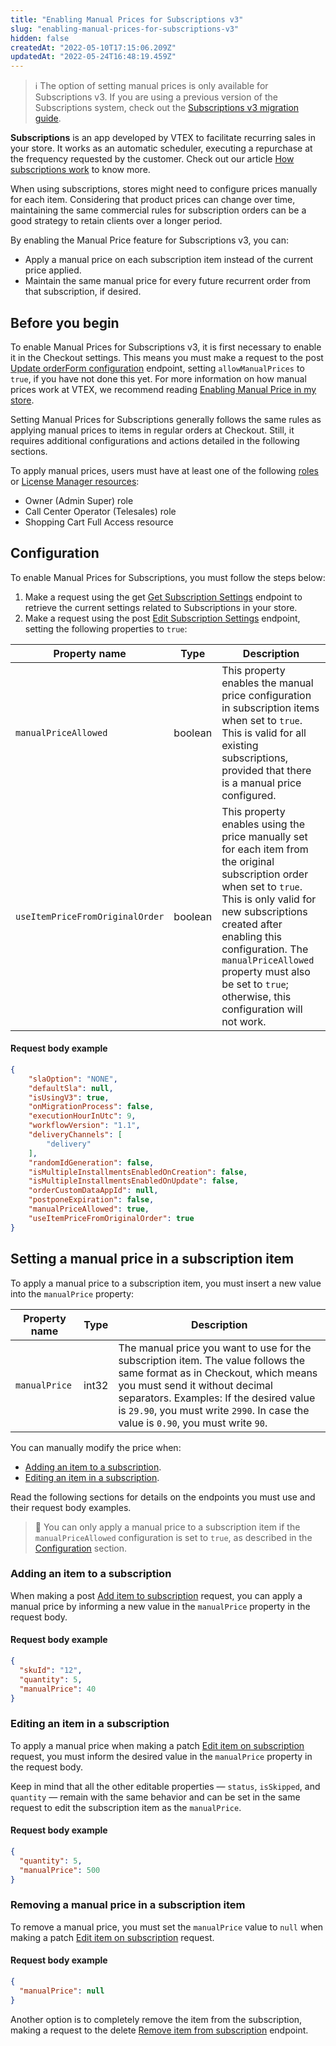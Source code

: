 ```yaml
---
title: "Enabling Manual Prices for Subscriptions v3"
slug: "enabling-manual-prices-for-subscriptions-v3"
hidden: false
createdAt: "2022-05-10T17:15:06.209Z"
updatedAt: "2022-05-24T16:48:19.459Z"
---
```

> ℹ The option of setting manual prices is only available for Subscriptions v3. If you are using a previous version of the Subscriptions system, check out the [Subscriptions v3 migration guide](https://developers.vtex.com/vtex-rest-api/docs/subscriptions-v3-migration-guide).

**Subscriptions** is an app developed by VTEX to facilitate recurring sales in your store. It works as an automatic scheduler, executing a repurchase at the frequency requested by the customer. Check out our article [How subscriptions work](https://help.vtex.com/en/tutorial/how-subscriptions-work--frequentlyAskedQuestions_4453) to know more.

When using subscriptions, stores might need to configure prices manually for each item. Considering that product prices can change over time, maintaining the same commercial rules for subscription orders can be a good strategy to retain clients over a longer period.

By enabling the Manual Price feature for Subscriptions v3, you can:

* Apply a manual price on each subscription item instead of the current price applied.
* Maintain the same manual price for every future recurrent order from that subscription, if desired.


## Before you begin

To enable Manual Prices for Subscriptions v3, it is first necessary to enable it in the Checkout settings. This means you must make a request to the <span class="APIMethod APIMethod_fixedWidth APIMethod_post">post</span> [Update orderForm configuration](https://developers.vtex.com/vtex-rest-api/reference/updateorderformconfiguration) endpoint, setting `allowManualPrices` to `true`, if you have not done this yet. For more information on how manual prices work at VTEX, we recommend reading [Enabling Manual Price in my store](https://developers.vtex.com/docs/guides/enable-the-manual-price).

Setting Manual Prices for Subscriptions generally follows the same rules as applying manual prices to items in regular orders at Checkout. Still, it requires additional configurations and actions detailed in the following sections.

To apply manual prices, users must have at least one of the following [roles](https://help.vtex.com/en/tutorial/roles--7HKK5Uau2H6wxE1rH5oRbc) or [License Manager resources](https://help.vtex.com/en/tutorial/license-manager-resources--3q6ztrC8YynQf6rdc6euk3):

  * Owner (Admin Super) role
  * Call Center Operator (Telesales) role
  * Shopping Cart Full Access resource

## Configuration

To enable Manual Prices for Subscriptions, you must follow the steps below:

1. Make a request using the <span class="APIMethod APIMethod_fixedWidth APIMethod_get">get</span> [Get Subscription Settings](https://developers.vtex.com/vtex-rest-api/reference/getsettings-1) endpoint to retrieve the current settings related to Subscriptions in your store.
2. Make a request using the <span class="APIMethod APIMethod_fixedWidth APIMethod_post">post</span> [Edit Subscription Settings](https://developers.vtex.com/vtex-rest-api/reference/editsettings-1) endpoint, setting the following properties to `true`:

| **Property name** | **Type** | **Description** |
|---|---|---|
| `manualPriceAllowed` | boolean | This property enables the manual price configuration in subscription items when set to `true`. This is valid for all existing subscriptions, provided that there is a manual price configured. |
| `useItemPriceFromOriginalOrder` | boolean | This property enables using the price manually set for each item from the original subscription order when set to `true`. This is only valid for new subscriptions created after enabling this configuration. The `manualPriceAllowed` property must also be set to `true`; otherwise, this configuration will not work. |

#### Request body example

```json
{
    "slaOption": "NONE",
    "defaultSla": null,
    "isUsingV3": true,
    "onMigrationProcess": false,
    "executionHourInUtc": 9,
    "workflowVersion": "1.1",
    "deliveryChannels": [
        "delivery"
    ],
    "randomIdGeneration": false,
    "isMultipleInstallmentsEnabledOnCreation": false,
    "isMultipleInstallmentsEnabledOnUpdate": false,
    "orderCustomDataAppId": null,
    "postponeExpiration": false,
    "manualPriceAllowed": true,
    "useItemPriceFromOriginalOrder": true
}
```

## Setting a manual price in a subscription item

To apply a manual price to a subscription item, you must insert a new value into the `manualPrice` property:

| **Property name** | **Type** | **Description** |
|---|---|---|
| `manualPrice` | int32 | The manual price you want to use for the subscription item. The value follows the same format as in Checkout, which means you must send it without decimal separators. Examples: If the desired value is `29.90`, you must write `2990`. In case the value is `0.90`, you must write `90`. |

You can manually modify the price when:

  * [Adding an item to a subscription](#adding-an-item-to-a-subscription).
  * [Editing an item in a subscription](#editing-an-item-in-a-subscription).

Read the following sections for details on the endpoints you must use and their request body examples.

> 🚧 You can only apply a manual price to a subscription item if the `manualPriceAllowed` configuration is set to `true`, as described in the [Configuration](#configuration) section.


### Adding an item to a subscription 

When making a <span class="APIMethod APIMethod_fixedWidth APIMethod_post">post</span> [Add item to subscription](https://developers.vtex.com/vtex-rest-api/reference/post_api-rns-pub-subscriptions-id-items) request, you can apply a manual price by informing a new value in the `manualPrice` property in the request body.

#### Request body example

```json
{
  "skuId": "12",
  "quantity": 5,
  "manualPrice": 40
}
```

### Editing an item in a subscription

To apply a manual price when making a <span class="APIMethod APIMethod_fixedWidth APIMethod_patch">patch</span> [Edit item on subscription](https://developers.vtex.com/vtex-rest-api/reference/patch_api-rns-pub-subscriptions-id-items-itemid) request, you must inform the desired value in the `manualPrice` property in the request body.

Keep in mind that all the other editable properties — `status`, `isSkipped`, and `quantity` — remain with the same behavior and can be set in the same request to edit the subscription item as the `manualPrice`.

#### Request body example

```json
{
  "quantity": 5,
  "manualPrice": 500
}
```

### Removing a manual price in a subscription item

To remove a manual price, you must set the `manualPrice` value to `null` when making a <span class="APIMethod APIMethod_fixedWidth APIMethod_patch">patch</span> [Edit item on subscription](https://developers.vtex.com/vtex-rest-api/reference/patch_api-rns-pub-subscriptions-id-items-itemid) request. 


#### Request body example

```json
{
  "manualPrice": null
}
```

Another option is to completely remove the item from the subscription, making a request to the <span class="APIMethod APIMethod_fixedWidth APIMethod_delete">delete</span> [Remove item from subscription](https://developers.vtex.com/vtex-rest-api/reference/delete_api-rns-pub-subscriptions-id-items-itemid) endpoint.
